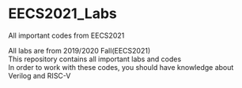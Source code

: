 # EECS2021_Labs
All important codes from EECS2021

All labs are from 2019/2020 Fall(EECS2021)  
This repository contains all important labs and codes  
In order to work with these codes, you should have knowledge about Verilog and RISC-V  
